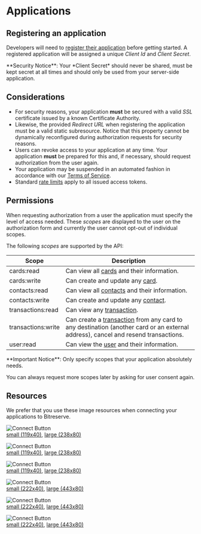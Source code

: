 # Applications

## Registering an application

Developers will need to [register their application](https://bitreserve.org/dashboard/profile/applications/developer/new) before getting started. A registered application will be assigned a unique *Client Id* and *Client Secret*.

<aside class="notice">
**Security Notice**: Your *Client Secret* should never be shared, must be kept secret at all times and should only be used from your server-side application.
</aside>

## Considerations

* For security reasons, your application **must** be secured with a valid *SSL* certificate issued by a known Certificate Authority.
* Likewise, the provided *Redirect URL* when registering the application must be a valid static subresource. Notice that this property cannot be dynamically reconfigured during authorization requests for security reasons.
* Users can revoke access to your application at any time. Your application **must** be prepared for this and, if necessary, should request authorization from the user again.
* Your application may be suspended in an automated fashion in accordance with our [Terms of Service](https://bitreserve.org/en/tos).
* Standard [rate limits](#rate-limits) apply to all issued access tokens.

## Permissions

When requesting authorization from a user the application must specify the level of access needed. These *scopes* are displayed to the user on the authorization form and currently the user cannot opt-out of individual scopes.

The following *scopes* are supported by the API:

Scope |  Description
--------- | -----------
cards:read | Can view all [cards](#card-object) and their information.
cards:write | Can create and update any [card](#card-object).
contacts:read | Can view all [contacts](#contact-object) and their information.
contacts:write | Can create and update any [contact](#contact-object).
transactions:read | Can view any [transaction](#transaction-object).
transactions:write | Can create a [transaction](#transaction-object) from any card to any destination (another card or an external address), cancel and resend transactions.
user:read | Can view the [user](#user-object) and their information.

<aside class="notice">
**Important Notice**: Only specify scopes that your application absolutely needs.

You can always request more scopes later by asking for user consent again.
</aside>

## Resources

We prefer that you use these image resources when connecting your applications to Bitreserve.

<img alt="Connect Button" src="/images/buttons/bitreserve-connect-light-purple@1x.png" srcset="/images/buttons/bitreserve-connect-light-purple@1x.png 1x, /images/buttons/bitreserve-connect-light-purple@2x.png 2x"><br>
[small (119x40)](/images/buttons/bitreserve-connect-light-purple@1x.png), [large (238x80)](/images/buttons/bitreserve-connect-light-purple@2x.png)

<img alt="Connect Button" src="/images/buttons/bitreserve-connect-purple@1x.png" srcset="/images/buttons/bitreserve-connect-purple@1x.png 1x, /images/buttons/bitreserve-connect-purple@2x.png 2x"><br>
[small (119x40)](/images/buttons/bitreserve-connect-purple@1x.png), [large (238x80)](/images/buttons/bitreserve-connect-purple@2x.png)

<img alt="Connect Button" src="/images/buttons/bitreserve-connect-white@1x.png" srcset="/images/buttons/bitreserve-connect-white@1x.png 1x, /images/buttons/bitreserve-connect-white@2x.png 2x"><br>
[small (119x40)](/images/buttons/bitreserve-connect-white@1x.png), [large (238x80)](/images/buttons/bitreserve-connect-white@2x.png)

<img alt="Connect Button" src="/images/buttons/bitreserve-connect-with-light-purple@1x.png" srcset="/images/buttons/bitreserve-connect-with-light-purple@1x.png 1x, /images/buttons/bitreserve-connect-with-light-purple@2x.png 2x"><br>
[small (222x40)](/images/buttons/bitreserve-connect-with-light-purple@1x.png), [large (443x80)](/images/buttons/bitreserve-connect-with-light-purple@2x.png)

<img alt="Connect Button" src="/images/buttons/bitreserve-connect-with-purple@1x.png" srcset="/images/buttons/bitreserve-connect-with-purple@1x.png 1x, /images/buttons/bitreserve-connect-with-purple@2x.png 2x"><br>
[small (222x40)](/images/buttons/bitreserve-connect-with-purple@1x.png), [large (443x80)](/images/buttons/bitreserve-connect-with-purple@2x.png)

<img alt="Connect Button" src="/images/buttons/bitreserve-connect-with-white@1x.png" srcset="/images/buttons/bitreserve-connect-with-white@1x.png 1x, /images/buttons/bitreserve-connect-with-white@2x.png 2x"><br>
[small (222x40)](/images/buttons/bitreserve-connect-with-white@1x.png), [large (443x80)](/images/buttons/bitreserve-connect-with-white@2x.png)
